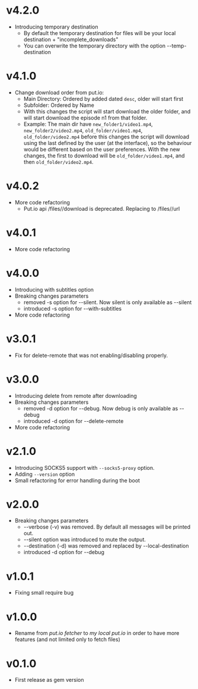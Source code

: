 # v4.2.0

- Introducing temporary destination
  - By default the temporary destination for files will be your local destination + "incomplete_downloads"
  - You can overwrite the temporary directory with the option --temp-destination

# v4.1.0

- Change download order from put.io:
  - Main Directory: Ordered by added dated `desc`, older will start first
  - Subfolder: Ordered by Name
  - With this changes the script will start download the older folder, and will start download the episode n1 from that folder.
  - Example: The main dir have `new_folder1/video1.mp4`, `new_folder2/video2.mp4`, `old_folder/video1.mp4`, `old_folder/video2.mp4` before this changes the script will download using the last defined by the user (at the interface), so the behaviour would be different based on the user preferences. With the new changes, the first to download will be `old_folder/video1.mp4`, and then `old_folder/video2.mp4`.

# v4.0.2

- More code refactoring
  - Put.io api /files/<id>/download is deprecated. Replacing to /files/<id>/url

# v4.0.1

- More code refactoring

# v4.0.0

- Introducing with subtitles option
- Breaking changes parameters
  - removed -s option for --silent. Now silent is only available as --silent
  - introduced -s option for --with-subtitles
- More code refactoring

# v3.0.1

- Fix for delete-remote that was not enabling/disabling properly.

# v3.0.0

- Introducing delete from remote after downloading
- Breaking changes parameters
  - removed -d option for --debug. Now debug is only available as --debug
  - introduced -d option for --delete-remote
- More code refactoring

# v2.1.0

- Introducing SOCKS5 support with `--socks5-proxy` option.
- Adding `--version` option
- Small refactoring for error handling during the boot

# v2.0.0

- Breaking changes parameters
  - --verbose (-v) was removed. By default all messages will be printed out.
  - --silent option was introduced to mute the output.
  - --destination (-d) was removed and replaced by --local-destination
  - introduced -d option for --debug


# v1.0.1

- Fixing small require bug

# v1.0.0

- Rename from *put.io fetcher* to *my local put.io* in order to have more features (and not limited only to fetch files)

# v0.1.0

- First release as gem version
